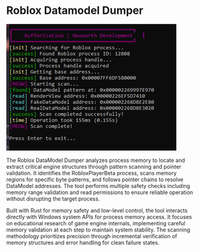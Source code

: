 # Roblox Datamodel Dumper

![image](assets/image.png)

The Roblox DataModel Dumper analyzes process memory to locate and extract critical engine structures through pattern scanning and pointer validation. It identifies the RobloxPlayerBeta process, scans memory regions for specific byte patterns, and follows pointer chains to resolve DataModel addresses. The tool performs multiple safety checks including memory range validation and read permissions to ensure reliable operation without disrupting the target process.

Built with Rust for memory safety and low-level control, the tool interacts directly with Windows system APIs for process memory access. It focuses on educational research of game engine internals, implementing careful memory validation at each step to maintain system stability. The scanning methodology prioritizes precision through incremental verification of memory structures and error handling for clean failure states.